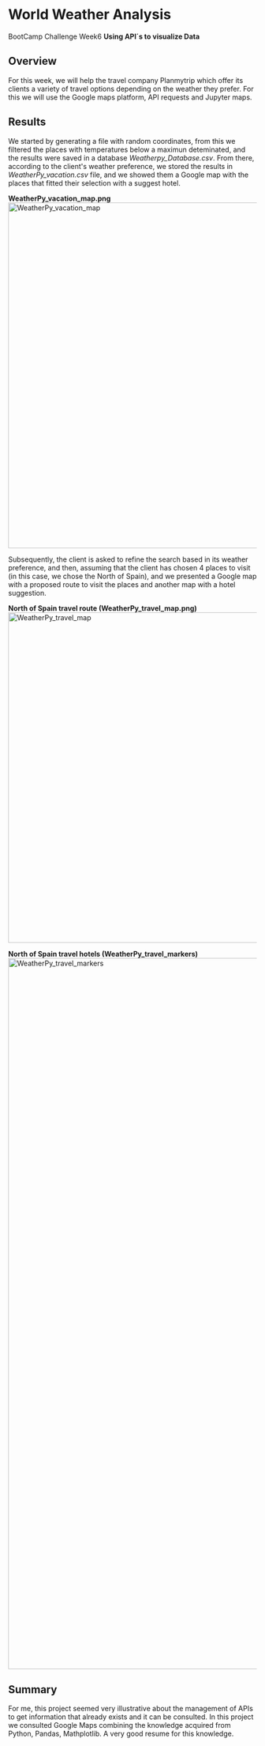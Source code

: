 # World Weather Analysis
BootCamp Challenge Week6 **Using API´s to visualize Data**
## Overview
  For this week, we will help the travel company Planmytrip which offer its clients a variety of travel options depending on the weather they prefer. For this we will use the Google maps platform, API requests and Jupyter maps. 
  
## Results
  We started by generating a file with random coordinates, from this we filtered the places with  temperatures below a maximun deteminated, and the results were saved in a database *Weatherpy_Database.csv*. From there, according to the client's weather preference, we stored the results in *WeatherPy_vacation.csv* file, and we showed them a Google map with the places that fitted their selection with a suggest hotel. 
  
**WeatherPy_vacation_map.png**
<img width="700" alt="WeatherPy_vacation_map" src="https://user-images.githubusercontent.com/102195803/167911268-d67ce5ff-247d-466f-825d-ed4fbc8aba67.png">

  Subsequently, the client is asked to refine the search based in its weather preference, and then, assuming that the client has chosen 4 places to visit (in this case, we chose the North of Spain), and we presented  a Google map with a proposed route to visit the places and another map  with a hotel suggestion.
  
**North of Spain travel route (WeatherPy_travel_map.png)**
  <img width="669" alt="WeatherPy_travel_map" src="https://user-images.githubusercontent.com/102195803/167911626-2dab6351-2aa2-4899-90ad-2f389ea07a1f.png">

**North of Spain travel hotels (WeatherPy_travel_markers)**
<img width="1440" alt="WeatherPy_travel_markers" src="https://user-images.githubusercontent.com/102195803/167911653-8a39eacd-e400-4cdc-9412-2b5176430d25.png">

## Summary 
For me, this project seemed very illustrative about the management of APIs to get information that already exists and it can be consulted.  In this project we consulted Google Maps combining the knowledge acquired from Python, Pandas, Mathplotlib. A very good resume for this knowledge.
